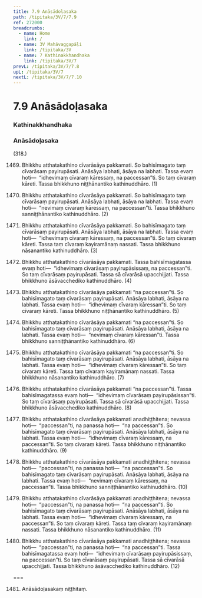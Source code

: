 ```yaml
---
title: 7.9 Anāsādoḷasaka
path: /tipitaka/3V/7/7.9
ref: 272000
breadcrumbs:
  - name: Home
    link: /
  - name: 3V Mahāvaggapāḷi
    link: /tipitaka/3V
  - name: 7 Kathinakkhandhaka
    link: /tipitaka/3V/7
prevL: /tipitaka/3V/7/7.8
upL: /tipitaka/3V/7
nextL: /tipitaka/3V/7/7.10
---
```


# 7.9 Anāsādoḷasaka

### Kathinakkhandhaka

### Anāsādoḷasaka

(318.)

1469. Bhikkhu atthatakathino cīvarāsāya pakkamati. So bahisīmagato taṃ cīvarāsaṃ payirupāsati. Anāsāya labhati, āsāya na labhati. Tassa evaṃ hoti—  “idhevimaṃ cīvaraṃ kāressaṃ, na paccessan”ti. So taṃ cīvaraṃ kāreti. Tassa bhikkhuno niṭṭhānantiko kathinuddhāro. (1)

1470. Bhikkhu atthatakathino cīvarāsāya pakkamati. So bahisīmagato taṃ cīvarāsaṃ payirupāsati. Anāsāya labhati, āsāya na labhati. Tassa evaṃ hoti—  “nevimaṃ cīvaraṃ kāressaṃ, na paccessan”ti. Tassa bhikkhuno sanniṭṭhānantiko kathinuddhāro. (2)

1471. Bhikkhu atthatakathino cīvarāsāya pakkamati. So bahisīmagato taṃ cīvarāsaṃ payirupāsati. Anāsāya labhati, āsāya na labhati. Tassa evaṃ hoti—  “idhevimaṃ cīvaraṃ kāressaṃ, na paccessan”ti. So taṃ cīvaraṃ kāreti. Tassa taṃ cīvaraṃ kayiramānaṃ nassati. Tassa bhikkhuno nāsanantiko kathinuddhāro. (3)

1472. Bhikkhu atthatakathino cīvarāsāya pakkamati. Tassa bahisīmagatassa evaṃ hoti—  “idhevimaṃ cīvarāsaṃ payirupāsissaṃ, na paccessan”ti. So taṃ cīvarāsaṃ payirupāsati. Tassa sā cīvarāsā upacchijjati. Tassa bhikkhuno āsāvacchediko kathinuddhāro. (4)

1473. Bhikkhu atthatakathino cīvarāsāya pakkamati “na paccessan”ti. So bahisīmagato taṃ cīvarāsaṃ payirupāsati. Anāsāya labhati, āsāya na labhati. Tassa evaṃ hoti—  “idhevimaṃ cīvaraṃ kāressan”ti. So taṃ cīvaraṃ kāreti. Tassa bhikkhuno niṭṭhānantiko kathinuddhāro. (5)

1474. Bhikkhu atthatakathino cīvarāsāya pakkamati “na paccessan”ti. So bahisīmagato taṃ cīvarāsaṃ payirupāsati. Anāsāya labhati, āsāya na labhati. Tassa evaṃ hoti—  “nevimaṃ cīvaraṃ kāressan”ti. Tassa bhikkhuno sanniṭṭhānantiko kathinuddhāro. (6)

1475. Bhikkhu atthatakathino cīvarāsāya pakkamati “na paccessan”ti. So bahisīmagato taṃ cīvarāsaṃ payirupāsati. Anāsāya labhati, āsāya na labhati. Tassa evaṃ hoti—  “idhevimaṃ cīvaraṃ kāressan”ti. So taṃ cīvaraṃ kāreti. Tassa taṃ cīvaraṃ kayiramānaṃ nassati. Tassa bhikkhuno nāsanantiko kathinuddhāro. (7)

1476. Bhikkhu atthatakathino cīvarāsāya pakkamati “na paccessan”ti. Tassa bahisīmagatassa evaṃ hoti—  “idhevimaṃ cīvarāsaṃ payirupāsissan”ti. So taṃ cīvarāsaṃ payirupāsati. Tassa sā cīvarāsā upacchijjati. Tassa bhikkhuno āsāvacchediko kathinuddhāro. (8)

1477. Bhikkhu atthatakathino cīvarāsāya pakkamati anadhiṭṭhitena; nevassa hoti—  “paccessan”ti, na panassa hoti—  “na paccessan”ti. So bahisīmagato taṃ cīvarāsaṃ payirupāsati. Anāsāya labhati, āsāya na labhati. Tassa evaṃ hoti—  “idhevimaṃ cīvaraṃ kāressaṃ, na paccessan”ti. So taṃ cīvaraṃ kāreti. Tassa bhikkhuno niṭṭhānantiko kathinuddhāro. (9)

1478. Bhikkhu atthatakathino cīvarāsāya pakkamati anadhiṭṭhitena; nevassa hoti—  “paccessan”ti, na panassa hoti—  “na paccessan”ti. So bahisīmagato taṃ cīvarāsaṃ payirupāsati. Anāsāya labhati, āsāya na labhati. Tassa evaṃ hoti—  “nevimaṃ cīvaraṃ kāressaṃ, na paccessan”ti. Tassa bhikkhuno sanniṭṭhānantiko kathinuddhāro. (10)

1479. Bhikkhu atthatakathino cīvarāsāya pakkamati anadhiṭṭhitena; nevassa hoti—  “paccessan”ti, na panassa hoti—  “na paccessan”ti. So bahisīmagato taṃ cīvarāsaṃ payirupāsati. Anāsāya labhati, āsāya na labhati. Tassa evaṃ hoti—  “idhevimaṃ cīvaraṃ kāressaṃ, na paccessan”ti. So taṃ cīvaraṃ kāreti. Tassa taṃ cīvaraṃ kayiramānaṃ nassati. Tassa bhikkhuno nāsanantiko kathinuddhāro. (11)

1480. Bhikkhu atthatakathino cīvarāsāya pakkamati anadhiṭṭhitena; nevassa hoti—  “paccessan”ti, na panassa hoti—  “na paccessan”ti. Tassa bahisīmagatassa evaṃ hoti—  “idhevimaṃ cīvarāsaṃ payirupāsissaṃ, na paccessan”ti. So taṃ cīvarāsaṃ payirupāsati. Tassa sā cīvarāsā upacchijjati. Tassa bhikkhuno āsāvacchediko kathinuddhāro. (12)

===

1481. Anāsādoḷasakaṃ niṭṭhitaṃ.




